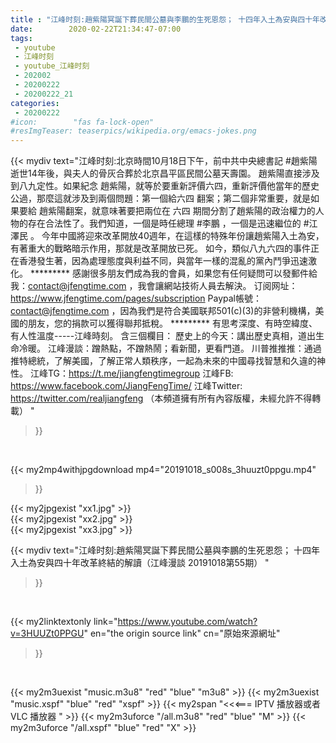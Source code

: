 ```yaml
---
title : "江峰时刻:趙紫陽冥誕下葬民間公墓與李鵬的生死恩怨； 十四年入土為安與四十年改革終結的解讀（江峰漫談 20191018第55期） "
date:        2020-02-22T21:34:47-07:00
tags:
 - youtube
 - 江峰时刻
 - youtube_江峰时刻
 - 202002
 - 20200222
 - 20200222_21
categories:
 - 20200222
#icon:        "fas fa-lock-open"
#resImgTeaser: teaserpics/wikipedia.org/emacs-jokes.png
---
```


{{< mydiv text="江峰时刻:北京時間10月18日下午，前中共中央總書記 #趙紫陽 逝世14年後，與夫人的骨灰合葬於北京昌平區民間公墓天壽園。 趙紫陽直接涉及到八九定性。如果紀念 趙紫陽，就等於要重新評價六四，重新評價他當年的歷史公過，那麼這就涉及到兩個問題：第一個給六四 翻案；第二個非常重要，就是如果要給 趙紫陽翻案，就意味著要把兩位在 六四 期間分割了趙紫陽的政治權力的人物的存在合法性了。我們知道，一個是時任總理 #李鵬 ，一個是迅速繼位的 #江澤民 。 今年中國將迎來改革開放40週年，在這樣的特殊年份讓趙紫陽入土為安，有著重大的戰略暗示作用，那就是改革開放已死。 如今，類似八九六四的事件正在香港發生著，因為處理態度與利益不同，與當年一樣的混亂的黨內鬥爭迅速激化。     ********* 感謝很多朋友們成為我的會員，如果您有任何疑問可以發郵件給我：contact@jfengtime.com ，我會讓網站技術人員去解決。 订阅网址：https://www.jfengtime.com/pages/subscription Paypal帳號：contact@jfengtime.com ，因為我們是符合美國联邦501(c)(3)的非營利機構，美國的朋友，您的捐款可以獲得聯邦抵稅。     ********* 有思考深度、有時空緯度、有人性溫度-----江峰時刻。 含三個欄目： 歷史上的今天：講出歷史真相，道出生命冷暖。 江峰漫談：蹭熱點，不蹭熱鬧；看新聞，更看門道。 川普推推推：通過推特總統，了解美國，了解正常人類秩序，一起為未來的中國尋找智慧和久違的神性。  江峰TG：https://t.me/jiangfengtimegroup 江峰FB: https://www.facebook.com/JiangFengTime/ 江峰Twitter: https://twitter.com/realjiangfeng （本頻道擁有所有內容版權，未經允許不得轉載） "
>}}
<br>


{{< my2mp4withjpgdownload mp4="20191018_s008s_3huuzt0ppgu.mp4"
>}}

{{< my2jpgexist "xx1.jpg" >}}<br>
{{< my2jpgexist "xx2.jpg" >}}<br>
{{< my2jpgexist "xx3.jpg" >}}<br>



{{< mydiv text="江峰时刻:趙紫陽冥誕下葬民間公墓與李鵬的生死恩怨； 十四年入土為安與四十年改革終結的解讀（江峰漫談 20191018第55期） "
>}}
<br>

{{< my2linktextonly link="https://www.youtube.com/watch?v=3HUUZt0PPGU"
en="the origin source link" cn="原始來源網址"
>}}


<br>

{{< my2m3uexist "music.m3u8" "red"  "blue" "m3u8" >}} {{< my2m3uexist "music.xspf" "blue" "red"  "xspf" >}} {{< my2span "<<<=== IPTV 播放器或者 VLC 播放器 " >}} {{< my2m3uforce "/all.m3u8" "red"  "blue" "M" >}} {{< my2m3uforce "/all.xspf" "blue" "red"  "X" >}} 
